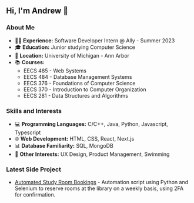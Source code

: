 ## Hi, I'm Andrew 👋

### About Me

- 👨‍💻 **Experience:** Software Developer Intern @ Ally - Summer 2023
- 🎓 **Education:** Junior studying Computer Science
- 📍 **Location:** University of Michigan - Ann Arbor
- 📚 **Courses:**
  - EECS 485 - Web Systems
  - EECS 484 - Database Management Systems
  - EECS 376 - Foundations of Computer Science
  - EECS 370 - Introduction to Computer Organization
  - EECS 281 - Data Structures and Algorithms

### Skills and Interests

- 💻 **Programming Languages:** C/C++, Java, Python, Javascript, Typescript
- 🌐 **Web Development:** HTML, CSS, React, Next.js
- 📊 **Database Familiarity:** SQL, MongoDB
- 🚀 **Other Interests:** UX Design, Product Management, Swimming

### Latest Side Project

- [Automated Study Room Bookings](https://github.com/ayoung5555/Study-Room-Getter) - Automation script using Python and Selenium to reserve rooms at the library on a weekly basis, using 2FA for confirmation.
